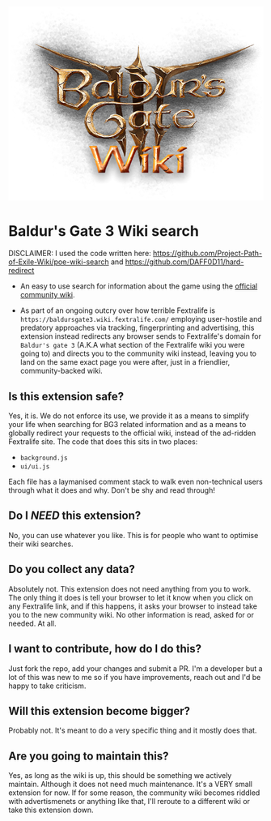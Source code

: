 <img src="icons/icon_152.png"/>

# Baldur's Gate 3 Wiki search



DISCLAIMER: I used the code written here: https://github.com/Project-Path-of-Exile-Wiki/poe-wiki-search and https://github.com/DAFF0D11/hard-redirect

- An easy to use search for information about the game using the [official community wiki](www.bg3.wiki).

- As part of an ongoing outcry over how terrible Fextralife is `https://baldursgate3.wiki.fextralife.com/` employing user-hostile and predatory approaches via tracking, fingerprinting and advertising, this extension instead redirects any browser sends to Fextralife's domain for `Baldur's gate 3` (A.K.A what section of the Fextralife wiki you were going to) and directs you to the community wiki instead, leaving you to land on the same exact page you were after, just in a friendlier, community-backed wiki.



## Is this extension safe?

Yes, it is. We do not enforce its use, we provide it as a means to simplify your life when searching for BG3 related information and as a means to globally redirect your requests to the official wiki, instead of the ad-ridden Fextralife site. The code that does this sits in two places:

- `background.js`
- `ui/ui.js`

Each file has a laymanised comment stack to walk even non-technical users through what it does and why. Don't be shy and read through!

## Do I _NEED_ this extension?

No, you can use whatever you like. This is for people who want to optimise their wiki searches.

## Do you collect any data?

Absolutely not. This extension does not need anything from you to work. The only thing it does is tell your browser to let it know when you click on any Fextralife link, and if this happens, it asks your browser to instead take you to the new community wiki. No other information is read, asked for or needed. At all.

## I want to contribute, how do I do this?

Just fork the repo, add your changes and submit a PR. I'm a developer but a lot of this was new to me so if you have improvements, reach out and I'd be happy to take criticism.


## Will this extension become bigger?

Probably not. It's meant to do a very specific thing and it mostly does that.


## Are you going to maintain this?

Yes, as long as the wiki is up, this should be something we actively maintain. Although it does not need much maintenance. It's a VERY small extension for now.
If for some reason, the community wiki becomes riddled with advertismenets or anything like that, I'll reroute to a different wiki or take this extension down.

